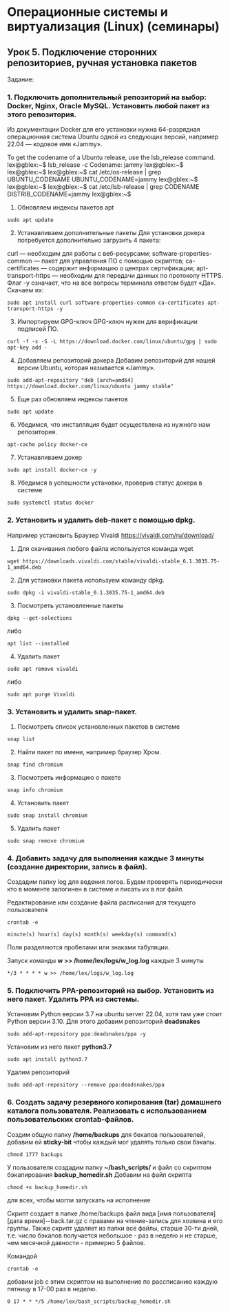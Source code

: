 # Операционные системы и виртуализация (Linux) (семинары)

## Урок 5. Подключение сторонних репозиториев, ручная установка пакетов

Задание:

### 1. Подключить дополнительный репозиторий на выбор: Docker, Nginx, Oracle MySQL. Установить любой пакет из этого репозитория.

Из документации Docker для его установки нужна 64-разрядная операционная система Ubuntu одной из следующих версий, например 22.04 — кодовое имя «Jammy».

To get the codename of a Ubuntu release, use the lsb_release command.
lex@gblex:~$ lsb_release -c
Codename: jammy
lex@gblex:~$
lex@gblex:~$
lex@gblex:~$ cat /etc/os-release | grep UBUNTU_CODENAME
UBUNTU_CODENAME=jammy
lex@gblex:~$
lex@gblex:~$
lex@gblex:~$ cat /etc/lsb-release | grep CODENAME
DISTRIB_CODENAME=jammy
lex@gblex:~$

1. Обновляем индексы пакетов apt

```
sudo apt update
```

2. Устанавливаем дополнительные пакеты
   Для установки докера потребуется дополнительно загрузить 4 пакета:

curl — необходим для работы с веб-ресурсами;
software-properties-common — пакет для управления ПО с помощью скриптов;
ca-certificates — содержит информацию о центрах сертификации;
apt-transport-https — необходим для передачи данных по протоколу HTTPS.
Флаг -y означает, что на все вопросы терминала ответом будет «Да».
Скачаем их:

```
sudo apt install curl software-properties-common ca-certificates apt-transport-https -y
```

3. Импортируем GPG-ключ
   GPG-ключ нужен для верификации подписей ПО.

```
curl -f -s -S -L https://download.docker.com/linux/ubuntu/gpg | sudo apt-key add -
```

4. Добавляем репозиторий докера
   Добавим репозиторий для нашей версии Ubuntu, которая называется «Jammy».

```
sudo add-apt-repository "deb [arch=amd64] https://download.docker.com/linux/ubuntu jammy stable"
```

5. Eще раз обновляем индексы пакетов

```
sudo apt update
```

6. Убедимся, что инсталляция будет осуществлена из нужного нам репозитория.

```
apt-cache policy docker-ce
```

7. Устанавливаем докер

```
sudo apt install docker-ce -y
```

8. Убедимся в успешности установки, проверив статус докера в системе

```
sudo systemctl status docker
```

### 2. Установить и удалить deb-пакет с помощью dpkg.

Например установить Браузер Vivaldi
https://vivaldi.com/ru/download/

1. Для скачивания любого файла используется команда wget

```
wget https://downloads.vivaldi.com/stable/vivaldi-stable_6.1.3035.75-1_amd64.deb
```

2. Для установки пакета используем команду dpkg.

```
sudo dpkg -i vivaldi-stable_6.1.3035.75-1_amd64.deb
```

3. Посмотреть установленные пакеты

```
dpkg --get-selections
```

либо

```
apt list --installed
```

4. Удалить пакет

```
sudo apt remove vivaldi
```

либо

```
sudo apt purge Vivaldi
```

### 3. Установить и удалить snap-пакет.

1. Посмотреть список установленных пакетов в системе

```
snap list
```

2. Найти пакет по имени, например браузер Хром.

```
snap find chromium
```

3. Посмотреть информацию о пакете

```
snap info chromium
```

4. Установить пакет

```
sudo snap install chromium
```

5. Удалить пакет

```
sudo snap remove chromium
```

### 4. Добавить задачу для выполнения каждые 3 минуты (создание директории, запись в файл).

Создадим папку log для ведения логов.
Будем проверять периодически кто в моменте залогинен в системе и писать их в лог файл.

Редактирование или создание файла расписания для текущего пользователя

```
crontab -e

minute(s) hour(s) day(s) month(s) weekday(s) command(s)
```

Поля разделяются пробелами или знаками табуляции.

Запуск команды **w >> /home/lex/logs/w_log.log** каждые 3 минуты

```
*/3 * * * * w >> /home/lex/logs/w_log.log
```

### 5. Подключить PPA-репозиторий на выбор. Установить из него пакет. Удалить PPA из системы.

Установим Python версии 3.7 на ubuntu server 22.04, хотя там уже стоит Python версии 3.10.
Для этого добавим репозиторий **deadsnakes**

```
sudo add-apt-repository ppa:deadsnakes/ppa -y
```

Установим из него пакет **python3.7**

```
sudo apt install python3.7
```

Удалим репозиторий

```
sudo add-apt-repository --remove ppa:deadsnakes/ppa
```

### 6. Создать задачу резервного копирования (tar) домашнего каталога пользователя. Реализовать с использованием пользовательских crontab-файлов.

Создим общую папку **/home/backups** для бекапов пользователей,
добавим ей **sticky-bit** чтобы каждый мог удалять только свои бэкапы.

```
chmod 1777 backups
```

У пользователя создадим папку **~/bash_scripts/** и файл со скриптом бэкапирования **backup_homedir.sh**
Добавим на файл скрипта

```
chmod +x backup_homedir.sh
```

для всех, чтобы могли запускать на исполнение

Скрипт создает в папке /home/backups файл вида
[имя пользователя][дата время]--back.tar.gz
с правами на чтение-запись для хозяина и его группы.
Также скрипт удаляет из папки все файлы, старше 30-ти дней, т.е. число бэкапов получается небольшое - раз в неделю и не старше, чем месячной давности - примерно 5 файлов.

Командой

```
crontab -e
```

добавим job с этим скриптом на выполнение по рассписанию каждую пятницу в 17-00 раз в неделю.

```
0 17 * * */5 /home/lex/bash_scripts/backup_homedir.sh
```
